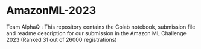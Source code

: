 # AmazonML-2023
Team AlphaQ : This repository contains the Colab notebook, submission file and readme description for our submission in the Amazon ML Challenge 2023 (Ranked 31 out of 26000 registrations)
